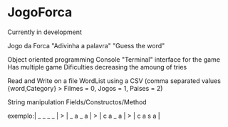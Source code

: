# JogoForca

Currently in development

Jogo da Forca "Adivinha a palavra" "Guess the word"

Object oriented programming 
Console "Terminal" interface for the game
Has multiple game Dificulties decreasing the amoung of tries

Read and Write on a file WordList using a CSV (comma separated values {word,Category} > Filmes = 0, Jogos = 1, Paises = 2)

String manipulation
Fields/Constructos/Method

exemplo:| _ _ _ _ | > | _ a _ a | > | c a _ a | > | c a s a |
